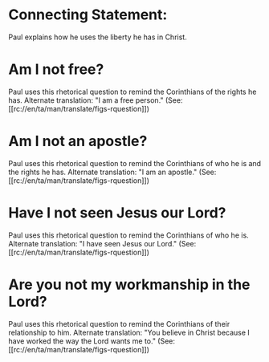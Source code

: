 # Connecting Statement:

Paul explains how he uses the liberty he has in Christ.

# Am I not free?

Paul uses this rhetorical question to remind the Corinthians of the rights he has. Alternate translation: "I am a free person." (See: [[rc://en/ta/man/translate/figs-rquestion]])

# Am I not an apostle?

Paul uses this rhetorical question to remind the Corinthians of who he is and the rights he has. Alternate translation: "I am an apostle." (See: [[rc://en/ta/man/translate/figs-rquestion]])

# Have I not seen Jesus our Lord?

Paul uses this rhetorical question to remind the Corinthians of who he is. Alternate translation: "I have seen Jesus our Lord." (See: [[rc://en/ta/man/translate/figs-rquestion]])

# Are you not my workmanship in the Lord?

Paul uses this rhetorical question to remind the Corinthians of their relationship to him. Alternate translation: "You believe in Christ because I have worked the way the Lord wants me to." (See: [[rc://en/ta/man/translate/figs-rquestion]])

